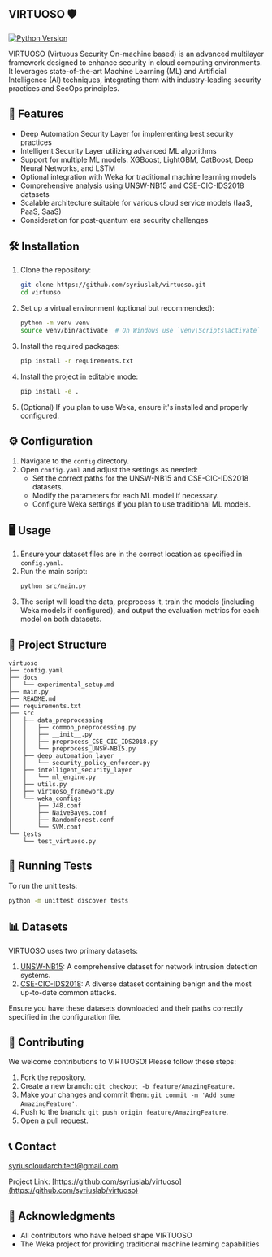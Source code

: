 ## VIRTUOSO 🛡️

[![Python Version](https://img.shields.io/badge/python-3.7%20%7C%203.8%20%7C%203.9-blue)](https://www.python.org/downloads/)

VIRTUOSO (Virtuous Security On-machine based) is an advanced multilayer framework designed to enhance security in cloud computing environments. It leverages state-of-the-art Machine Learning (ML) and Artificial Intelligence (AI) techniques, integrating them with industry-leading security practices and SecOps principles.

## 🚀 Features

- Deep Automation Security Layer for implementing best security practices
- Intelligent Security Layer utilizing advanced ML algorithms
- Support for multiple ML models: XGBoost, LightGBM, CatBoost, Deep Neural Networks, and LSTM
- Optional integration with Weka for traditional machine learning models
- Comprehensive analysis using UNSW-NB15 and CSE-CIC-IDS2018 datasets
- Scalable architecture suitable for various cloud service models (IaaS, PaaS, SaaS)
- Consideration for post-quantum era security challenges

## 🛠️ Installation

1. Clone the repository:
   ```bash
   git clone https://github.com/syriuslab/virtuoso.git
   cd virtuoso
   ```

2. Set up a virtual environment (optional but recommended):
   ```bash
   python -m venv venv
   source venv/bin/activate  # On Windows use `venv\Scripts\activate`
   ```

3. Install the required packages:
   ```bash
   pip install -r requirements.txt
   ```

4. Install the project in editable mode:
   ```bash
   pip install -e .
   ```

5. (Optional) If you plan to use Weka, ensure it's installed and properly configured.

## ⚙️ Configuration

1. Navigate to the `config` directory.
2. Open `config.yaml` and adjust the settings as needed:
   - Set the correct paths for the UNSW-NB15 and CSE-CIC-IDS2018 datasets.
   - Modify the parameters for each ML model if necessary.
   - Configure Weka settings if you plan to use traditional ML models.

## 🖥️ Usage

1. Ensure your dataset files are in the correct location as specified in `config.yaml`.
2. Run the main script:
   ```bash
   python src/main.py
   ```
3. The script will load the data, preprocess it, train the models (including Weka models if configured), and output the evaluation metrics for each model on both datasets.

## 📁 Project Structure

```
virtuoso
├── config.yaml
├── docs
│   └── experimental_setup.md
├── main.py
├── README.md
├── requirements.txt
├── src
│   ├── data_preprocessing
│   │   ├── common_preprocessing.py
│   │   ├── __init__.py
│   │   ├── preprocess_CSE_CIC_IDS2018.py
│   │   └── preprocess_UNSW-NB15.py
│   ├── deep_automation_layer
│   │   └── security_policy_enforcer.py
│   ├── intelligent_security_layer
│   │   └── ml_engine.py
│   ├── utils.py
│   ├── virtuoso_framework.py
│   └── weka_configs
│       ├── J48.conf
│       ├── NaiveBayes.conf
│       ├── RandomForest.conf
│       └── SVM.conf
└── tests
    └── test_virtuoso.py
```

## 🧪 Running Tests

To run the unit tests:

```bash
python -m unittest discover tests
```

## 📊 Datasets

VIRTUOSO uses two primary datasets:

1. [UNSW-NB15](https://research.unsw.edu.au/projects/unsw-nb15-dataset): A comprehensive dataset for network intrusion detection systems.
2. [CSE-CIC-IDS2018](https://www.unb.ca/cic/datasets/ids-2018.html): A diverse dataset containing benign and the most up-to-date common attacks.

Ensure you have these datasets downloaded and their paths correctly specified in the configuration file.

## 🤝 Contributing

We welcome contributions to VIRTUOSO! Please follow these steps:

1. Fork the repository.
2. Create a new branch: `git checkout -b feature/AmazingFeature`.
3. Make your changes and commit them: `git commit -m 'Add some AmazingFeature'`.
4. Push to the branch: `git push origin feature/AmazingFeature`.
5. Open a pull request.

## 📞 Contact

syriuscloudarchitect@gmail.com

Project Link: [https://github.com/syriuslab/virtuoso](https://github.com/syriuslab/virtuoso)

## 🙏 Acknowledgments

- All contributors who have helped shape VIRTUOSO
- The Weka project for providing traditional machine learning capabilities
